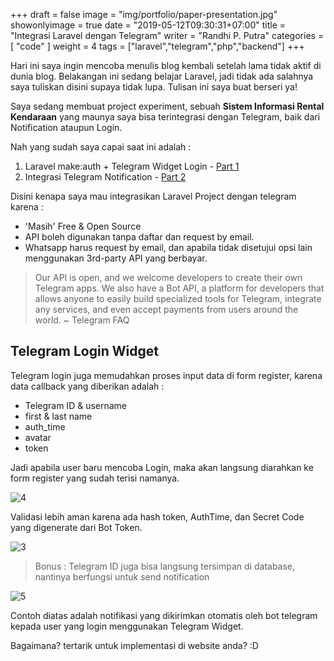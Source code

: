 +++
draft = false
image = "img/portfolio/paper-presentation.jpg"
showonlyimage = true
date = "2019-05-12T09:30:31+07:00"
title = "Integrasi Laravel dengan Telegram"
writer = "Randhi P. Putra"
categories = [ "code" ]
weight = 4
tags = ["laravel","telegram","php","backend"]
+++

Hari ini saya ingin mencoba menulis blog kembali setelah lama tidak aktif di dunia blog. Belakangan ini sedang belajar Laravel, jadi tidak ada salahnya saya tuliskan disini supaya tidak lupa. Tulisan ini saya buat berseri ya!
<!--more-->

Saya sedang membuat project experiment, sebuah **Sistem Informasi Rental Kendaraan** yang maunya saya bisa terintegrasi dengan Telegram, baik dari Notification ataupun Login.

Nah yang sudah saya capai saat ini adalah :

1. Laravel make:auth + Telegram Widget Login - [Part 1][1]
2. Integrasi Telegram Notification - [Part 2][2]

Disini kenapa saya mau integrasikan Laravel Project dengan telegram karena :

- 'Masih' Free & Open Source
- API boleh digunakan tanpa daftar dan request by email. 
- Whatsapp harus request by email, dan apabila tidak disetujui opsi lain menggunakan 3rd-party API yang berbayar.

>Our API is open, and we welcome developers to create their own Telegram apps. We also have a Bot API, a platform for developers that allows anyone to easily build specialized tools for Telegram, integrate any services, and even accept payments from users around the world. ~ Telegram FAQ


## Telegram Login Widget

Telegram login juga memudahkan proses input data di form register, karena data callback yang diberikan adalah :

- Telegram ID & username
- first & last name
- auth_time
- avatar
- token

Jadi apabila user baru mencoba Login, maka akan langsung diarahkan ke form register yang sudah terisi namanya.




![4]

Validasi lebih aman karena ada hash token, AuthTime, dan Secret Code yang digenerate dari Bot Token.

![3]

>Bonus : Telegram ID juga bisa langsung tersimpan di database, nantinya berfungsi untuk send notification

![5]

Contoh diatas adalah notifikasi yang dikirimkan otomatis oleh bot telegram kepada user yang login menggunakan Telegram Widget.

Bagaimana? tertarik untuk implementasi di website anda? :D


[1]: ../integrasi-laravel-telegram-login
[2]: ../404
[3]: https://core.telegram.org/file/811140314/17c1/xf4ULBL5tmE.58438/07ff5b2958ed0e7e36 "login-confirmation"
[4]: /img/upload/contoh-login.png
[5]: /img/upload/Notification-success.png